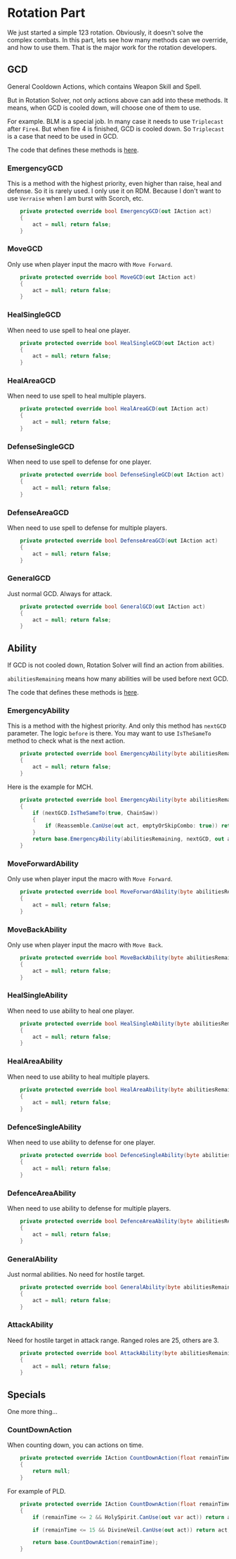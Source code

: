 # Rotation Part

We just started a simple 123 rotation. Obviously, it doesn't solve the complex combats. In this part, lets see how many methods can we override, and how to use them. That is the major work for the rotation developers.

## GCD

General Cooldown Actions, which contains Weapon Skill and Spell.

But in Rotation Solver, not only actions above can add into these methods. It means, when GCD is cooled down, will choose one of them to use.

For example. BLM is a special job. In many case it needs to use `Triplecast` after `Fire4`. But when fire 4 is finished, GCD is cooled down. So `Triplecast`  is a case that need to be used in GCD.

The code that defines these methods is [here](https://github.com/ArchiDog1998/RotationSolver/blob/78ede8c386e3c37708b3cb15f259ccf4b839caaf/RotationSolver/Rotations/CustomRotation/CustomRotation_GCD.cs#L79-L109).

### EmergencyGCD

This is a method with the highest priority, even higher than raise, heal and defense. So it is rarely used. I only use it on RDM. Because I don't want to use `Verraise` when I am burst with Scorch, etc.

```c#
    private protected override bool EmergencyGCD(out IAction act)
    {
        act = null; return false;
    }
```

### MoveGCD

Only use when player input the macro with `Move Forward`.

``` c#
    private protected override bool MoveGCD(out IAction act)
    {
        act = null; return false;
    }
```

### HealSingleGCD

When need to use spell to heal one player. 

``` c#
    private protected override bool HealSingleGCD(out IAction act)
    {
        act = null; return false;
    }
```

### HealAreaGCD

When need to use spell to heal multiple players. 

``` c#
    private protected override bool HealAreaGCD(out IAction act)
    {
        act = null; return false;
    }
```

### DefenseSingleGCD

When need to use spell to defense for one player.

``` c#
    private protected override bool DefenseSingleGCD(out IAction act)
    {
        act = null; return false;
    }
```

### DefenseAreaGCD

When need to use spell to defense for multiple players.

``` c#
    private protected override bool DefenseAreaGCD(out IAction act)
    {
        act = null; return false;
    }
```

### GeneralGCD

Just normal GCD. Always for attack.

``` c#
    private protected override bool GeneralGCD(out IAction act)
    {
        act = null; return false;
    }
```



## Ability

If GCD is not cooled down, Rotation Solver will find an action from abilities.

`abilitiesRemaining` means how many abilities will be used before next GCD. 

The code that defines these methods is [here](https://github.com/ArchiDog1998/RotationSolver/blob/78ede8c386e3c37708b3cb15f259ccf4b839caaf/RotationSolver/Rotations/CustomRotation/CustomRotation_Ability.cs#L251-L306).

### EmergencyAbility

This is a method with the highest priority. And only this method has `nextGCD` parameter.  The logic `before` is there. You may want to use `IsTheSameTo` method to check what is the next action.

``` c#
    private protected override bool EmergencyAbility(byte abilitiesRemaining, IAction nextGCD, out IAction act)
    {
        act = null; return false;
    }
```

Here is the example for MCH.

``` c#
    private protected override bool EmergencyAbility(byte abilitiesRemaining, IAction nextGCD, out IAction act)
    {
        if (nextGCD.IsTheSameTo(true, ChainSaw))
        {
            if (Reassemble.CanUse(out act, emptyOrSkipCombo: true)) return true;
        }
        return base.EmergencyAbility(abilitiesRemaining, nextGCD, out act);
    }
```

### MoveForwardAbility

Only use when player input the macro with `Move Forward`.

``` c#
    private protected override bool MoveForwardAbility(byte abilitiesRemaining, out IAction act)
    {
        act = null; return false;
    }
```

### MoveBackAbility

Only use when player input the macro with `Move Back`.

``` c#
    private protected override bool MoveBackAbility(byte abilitiesRemaining, out IAction act)
    {
        act = null; return false;
    }
```

### HealSingleAbility

When need to use ability to heal one player. 

``` c#
    private protected override bool HealSingleAbility(byte abilitiesRemaining, out IAction act)
    {
        act = null; return false;
    }
```

### HealAreaAbility

When need to use ability to heal multiple players. 

``` c#
    private protected override bool HealAreaAbility(byte abilitiesRemaining, out IAction act)
    {
        act = null; return false;
    }
```

### DefenceSingleAbility

When need to use ability to defense for one player. 

``` c#
    private protected override bool DefenceSingleAbility(byte abilitiesRemaining, out IAction act)
    {
        act = null; return false;
    }
```

### DefenceAreaAbility

When need to use ability to defense for multiple players. 

``` c#
    private protected override bool DefenceAreaAbility(byte abilitiesRemaining, out IAction act)
    {
        act = null; return false;
    }
```

### GeneralAbility

Just normal abilities. No need for hostile target.

``` c#
    private protected override bool GeneralAbility(byte abilitiesRemaining, out IAction act)
    {
        act = null; return false;
    }
```

### AttackAbility

Need for hostile target in attack range. Ranged roles are 25, others are 3.

``` c#
    private protected override bool AttackAbility(byte abilitiesRemaining, out IAction act)
    {
        act = null; return false;
    }
```

## Specials

One more thing...

### CountDownAction

When counting down, you can actions on time.

``` c#
    private protected override IAction CountDownAction(float remainTime)
    {
        return null;
    }
```

For example of PLD.

``` c#
    private protected override IAction CountDownAction(float remainTime)
    {
        if (remainTime <= 2 && HolySpirit.CanUse(out var act)) return act;

        if (remainTime <= 15 && DivineVeil.CanUse(out act)) return act;

        return base.CountDownAction(remainTime);
    }
```

